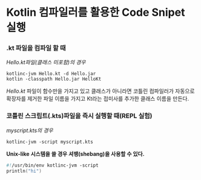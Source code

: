 # Kotlin 컴파일러를 활용한 Code Snipet 실행

### .kt 파일을 컴파일 할 때
*Hello.kt파일(클래스 미포함)의 경우*
```shell
kotlinc-jvm Hello.kt -d Hello.jar
kotlin -classpath Hello.jar HelloKt
```
*Hello.kt* 파일이 함수만을 가지고 있고 클래스가 아니라면 코틀린 컴파일러가
자동으로 확장자를 제거한 파일 이름을 가지고 Kt라는 접미사를 추가한 클래스 이름을 만든다.

### 코틀린 스크립트(.kts)파일을 즉시 실행할 때(REPL 실험)
*myscript.kts의 경우*
```shell
kotlinc-jvm -script myscript.kts
```
**Unix-like 시스템을 쓸 경우 셔뱅(shebang)을 사용할 수 있다.**
```kotlin
#!/usr/bin/env kotlinc-jvm -script
println("hi")
```